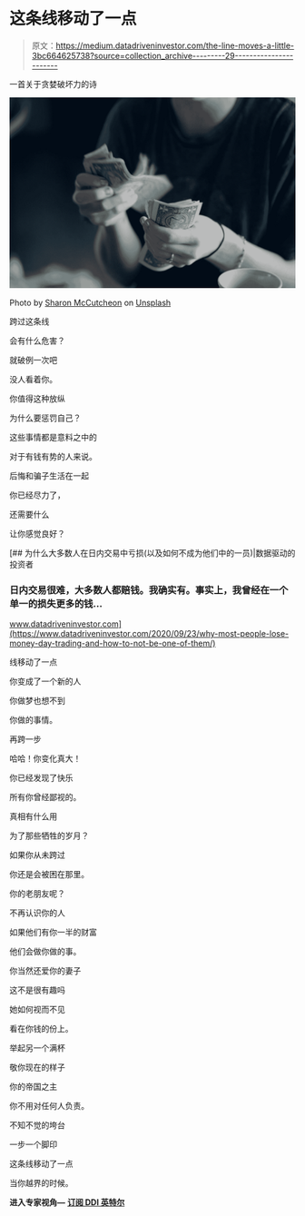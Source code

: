 # 这条线移动了一点

> 原文：<https://medium.datadriveninvestor.com/the-line-moves-a-little-3bc664625738?source=collection_archive---------29----------------------->

一首关于贪婪破坏力的诗

![](img/2e500814fa2bf68c7d8a900faca3a783.png)

Photo by [Sharon McCutcheon](https://unsplash.com/@sharonmccutcheon?utm_source=medium&utm_medium=referral) on [Unsplash](https://unsplash.com?utm_source=medium&utm_medium=referral)

跨过这条线

会有什么危害？

就破例一次吧

没人看着你。

你值得这种放纵

为什么要惩罚自己？

这些事情都是意料之中的

对于有钱有势的人来说。

后悔和骗子生活在一起

你已经尽力了，

还需要什么

让你感觉良好？

[](https://www.datadriveninvestor.com/2020/09/23/why-most-people-lose-money-day-trading-and-how-to-not-be-one-of-them/) [## 为什么大多数人在日内交易中亏损(以及如何不成为他们中的一员)|数据驱动的投资者

### 日内交易很难，大多数人都赔钱。我确实有。事实上，我曾经在一个单一的损失更多的钱…

www.datadriveninvestor.com](https://www.datadriveninvestor.com/2020/09/23/why-most-people-lose-money-day-trading-and-how-to-not-be-one-of-them/) 

线移动了一点

你变成了一个新的人

你做梦也想不到

你做的事情。

再跨一步

哈哈！你变化真大！

你已经发现了快乐

所有你曾经鄙视的。

真相有什么用

为了那些牺牲的岁月？

如果你从未跨过

你还是会被困在那里。

你的老朋友呢？

不再认识你的人

如果他们有你一半的财富

他们会做你做的事。

你当然还爱你的妻子

这不是很有趣吗

她如何视而不见

看在你钱的份上。

举起另一个满杯

敬你现在的样子

你的帝国之主

你不用对任何人负责。

不知不觉的垮台

一步一个脚印

这条线移动了一点

当你越界的时候。

**进入专家视角—** [**订阅 DDI 英特尔**](https://datadriveninvestor.com/ddi-intel)